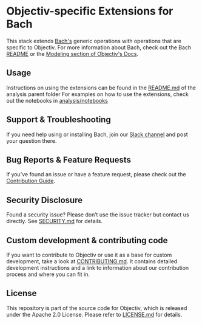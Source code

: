 # Objectiv-specific Extensions for Bach

This stack extends [Bach's](/bach/README.md) generic operations with operations that are specific to Objectiv. For more information about Bach, check out the Bach [README](/bach/README.md) or the [Modeling section of Objectiv's Docs](https://objectiv.io/docs/modeling).

## Usage

Instructions on using the extensions can be found in the [README.md](/analysis/README.md) of the analysis parent folder
For examples on how to use the extensions, check out the notebooks in [analysis/notebooks](../notebooks)


## Support & Troubleshooting
If you need help using or installing Bach, join our [Slack channel](https://join.slack.com/t/objectiv-io/shared_invite/zt-u6xma89w-DLDvOB7pQer5QUs5B_~5pg) and post your question there. 

## Bug Reports & Feature Requests
If you’ve found an issue or have a feature request, please check out the [Contribution Guide](https://objectiv.io/docs/home/the-project/contribute/).

## Security Disclosure
Found a security issue? Please don’t use the issue tracker but contact us directly. See [SECURITY.md](../SECURITY.md) for details.

## Custom development & contributing code
If you want to contribute to Objectiv or use it as a base for custom development, take a look at [CONTRIBUTING.md](CONTRIBUTING.md). It contains detailed development instructions and a link to information about our contribution process and where you can fit in.

## License
This repository is part of the source code for Objectiv, which is released under the Apache 2.0 License. Please refer to [LICENSE.md](../LICENSE.md) for details.
